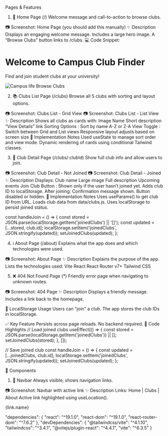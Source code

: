 Pages & Features
1. 🔖 Home Page (/)
Welcome message and call-to-action to browse clubs. 

📷 Screenshot: Home Page (you should add this manually)
✨ Description
Displays an engaging welcome message.
Includes a large hero image.
A “Browse Clubs” button links to /clubs.
💻 Code Snippet:
<h1 className="text-4xl font-bold mb-4">Welcome to Campus Club Finder</h1>
<p className="mb-6">Find and join student clubs at your university!</p>
<img src="/images/hero.jpg" alt="Campus life" className="mx-auto w-full max-w-lg rounded shadow-lg mb-6" />
<Link to="/clubs" className="bg-blue-500 hover:bg-blue-600 text-white px-6 py-3 rounded">Browse Clubs</Link>

2. 📚 Clubs List Page (/clubs)
Browse all 5 clubs with sorting and layout options. 

📷 Screenshot: Clubs List - Grid View
📷 Screenshot: Clubs List - List View
✨ Description
Shows all clubs as cards with:
Image
Name
Short description
“View Details” link
Sorting Options :
Sort by name A-Z or Z-A
View Toggle :
Switch between Grid and List views
Responsive layout adjusts based on screen size
🧠 Implementation Notes
Used useState to manage sort order and view mode.
Dynamic rendering of cards using conditional Tailwind classes.

<div className={`${viewMode === 'grid' ? 'grid grid-cols-1 md:grid-cols-2 lg:grid-cols-3 gap-6' : 'flex flex-col gap-6'}`}>

3. 👤 Club Detail Page (/clubs/:clubId)
Show full club info and allow users to join. 

📷 Screenshot: Club Detail - Not Joined
📷 Screenshot: Club Detail - Joined
✨ Description
Displays:
Club name
Large image
Full description
Upcoming events
Join Club Button :
Shown only if the user hasn’t joined yet.
Adds club ID to localStorage.
After joining:
Confirmation message shown.
Button disabled or hidden.
🧠 Implementation Notes
Uses useParams() to get club ID from URL.
Loads club data from data/clubs.js.
Uses localStorage to persist joined status.

const handleJoin = () => {
  const stored = JSON.parse(localStorage.getItem('joinedClubs') || '[]');
  const updated = [...stored, club.id];
  localStorage.setItem('joinedClubs', JSON.stringify(updated));
  setJoinedClubs(updated);
};

4. ℹ️ About Page (/about)
Explains what the app does and which technologies were used. 

📷 Screenshot: About Page
✨ Description
Explains the purpose of the app.
Lists the technologies used:
Vite
React
React Router v7+
Tailwind CSS

5. ❌ 404 Not Found Page (*)
Friendly error page when navigating to unknown routes. 

📷 Screenshot: 404 Page
✨ Description
Displays a friendly message.
Includes a link back to the homepage.

💾 LocalStorage Usage
Users can "join" a club. The app stores the club IDs in localStorage.

✅ Key Feature
Persists across page reloads.
No backend required.
🧠 Code Highlights
// Load joined clubs
useEffect(() => {
  const stored = JSON.parse(localStorage.getItem('joinedClubs')) || [];
  setJoinedClubs(stored);
}, []);

// Save joined club
const handleJoin = () => {
  const updated = [...joinedClubs, club.id];
  localStorage.setItem('joinedClubs', JSON.stringify(updated));
  setJoinedClubs(updated);
};

🧩 Components
1. 🧭 Navbar
Always visible; shows navigation links. 

📷 Screenshot: Navbar with active link
✨ Description
Links: Home | Clubs | About
Active link highlighted using useLocation().

<Link
  to={link.path}
  className={`hover:underline ${location.pathname === link.path ? 'font-bold underline' : ''}`}
>
  {link.name}
</Link>

"dependencies": {
  "react": "^19.1.0",
  "react-dom": "^19.1.0",
  "react-router-dom": "^7.6.2"
},
"devDependencies": {
  "@tailwindcss/vite": "^4.1.10",
  "tailwindcss": "^3.4.1",
  "@vitejs/plugin-react": "^4.4.1",
  "vite": "^6.3.5"
}

